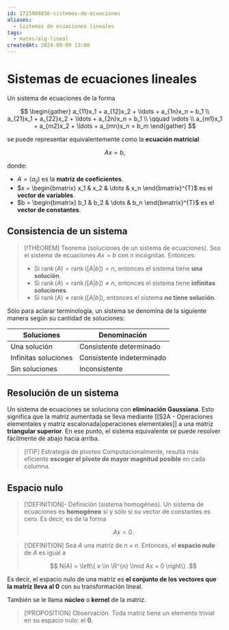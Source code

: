 ```yaml
---
id: 1725904856-sistemas-de-ecuaciones
aliases:
  - Sistemas de ecuaciones lineales
tags:
  - mates/alg-lineal
createdAt: 2024-09-09 13:00
---
```


# Sistemas de ecuaciones lineales

Un sistema de ecuaciones de la forma

$$
\begin{gather}
a_{11}x_1 + a_{12}x_2 + \ldots + a_{1n}x_n = b_1 \\
a_{21}x_1 + a_{22}x_2 + \ldots + a_{2n}x_n = b_1 \\
\qquad \vdots \\
a_{m1}x_1 + a_{m2}x_2 + \ldots + a_{mn}x_n = b_m
\end{gather}
$$

se puede representar equivalentemente como la **ecuación matricial**

$$
Ax = b
,$$

donde:

- $A = (a_{ij})$ es la **matriz de coeficientes**.
- $x = \begin{bmatrix} x_1 & x_2 & \dots & x_n \end{bmatrix}^{T}$  es el **vector de variables**.
- $b = \begin{bmatrix} b_1 & b_2 & \dots & b_n \end{bmatrix}^{T}$ es el **vector de constantes**.

## Consistencia de un sistema

> [!THEOREM] Teorema (soluciones de un sistema de ecuaciones).
> Sea el sistema de ecuaciones $Ax = b$ con $n$ incógnitas. Entonces:
> 
> - Si $\operatorname{rank}(A) = \operatorname{rank}([A | b]) = n$, entonces el sistema tiene **una solución**.
> - Si $\operatorname{rank}(A) = \operatorname{rank}([A | b]) \neq n$, entonces el sistema tiene **infinitas soluciones**.
> - Si $\operatorname{rank}(A) \neq \operatorname{rank}([A | b])$, entonces el sistema **no tiene solución**.

Sólo para aclarar terminología, un sistema se denomina de la siguiente manera según su cantidad de soluciones:

| Soluciones           | Denominación              |
| -------------------- | ------------------------- |
| Una solución         | Consistente determinado   |
| Infinitas soluciones | Consistente indeterminado |
| Sin soluciones       | Inconsistente             |

## Resolución de un sistema

Un sistema de ecuaciones se soluciona con **eliminación Gaussiana**. Esto significa que la matriz aumentada se lleva mediante [[S2A - Operaciones elementales y matriz escalonada|operaciones elementales]] a una matriz **triangular superior**. En ese punto, el sistema equivalente se puede resolver fácilmente de abajo hacia arriba.

> [!TIP] Estrategia de pivoteo
> Computacionalmente, resulta más eficiente **escoger el pivote de mayor magnitud posible** en cada columna.

## Espacio nulo

> [!DEFINITION]- Definición (sistema homogéneo).
> Un sistema de ecuaciones es **homogéneo** si y sólo si su vector de constantes es cero. Es decir, es de la forma
> 
> $$
> Ax = 0
> .$$

> [!DEFINITION]
> Sea $A$ una matriz de $n \times n$. Entonces, el **espacio nulo** de $A$ es igual a
> 
> $$
> N(A) = \left\{ x \in \R^{n} \lmid Ax = 0 \right\}
> .$$

Es decir, el espacio nulo de una matriz es **el conjunto de los vectores que la matriz lleva al $0$** con su transformación lineal.

También se le llama **núcleo** o **kernel** de la matriz.

> [!PROPOSITION] Observación.
> Toda matriz tiene un elemento trivial en su espacio nulo: el $\mathbf{0}$.
